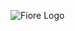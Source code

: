 ![Fiore Logo](https://res.cloudinary.com/dgoldjr3g/image/upload/v1685258825/NegProjects/logo_xx4spr.jpg)
